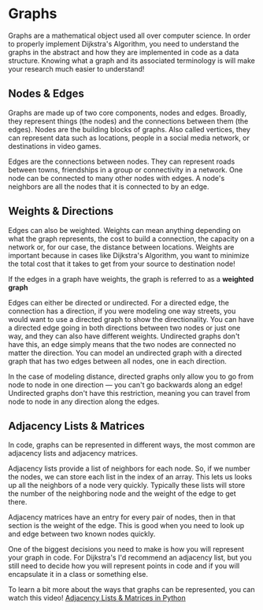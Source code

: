 # Graphs
Graphs are a mathematical object used all over computer science. In order to properly implement Dijkstra's Algorithm, you need to understand the graphs in the abstract and how they are implemented in code as a data structure.  Knowing what a graph and its associated terminology is will make your research much easier to understand!

## Nodes & Edges

Graphs are made up of two core components, nodes and edges. Broadly, they represent things (the nodes) and the connections between them (the edges). Nodes are the building blocks of graphs. Also called vertices, they can represent data such as locations, people in a social media network, or destinations in video games.

Edges are the connections between nodes.  They can represent roads between towns, friendships in a group or connectivity in a network.  One node can be connected to many other nodes with edges.  A node's neighbors are all the nodes that it is connected to by an edge.


## Weights & Directions
Edges can also be weighted. Weights can mean anything depending on what the graph represents, the cost to build a connection, the capacity on a network or, for our case, the distance between locations.  Weights are important because in cases like Dijkstra's Algorithm, you want to minimize the total cost that it takes to get from your source to destination node!

If the edges in a graph have weights, the graph is referred to as a **weighted graph**

Edges can either be directed or undirected. For a directed edge, the connection has a direction, if you were modeling one way streets, you would want to use a directed graph to show the directionality. You can have a directed edge going in both directions between two nodes or just one way, and they can also have different weights. Undirected graphs don't have this, an edge simply means that the two nodes are connected no matter the direction. You can model an undirected graph with a directed graph that has two edges between all nodes, one in each direction.

In the case of modeling distance, directed graphs only allow you to go from node to node in one direction &mdash; you can't go backwards along an edge!  Undirected graphs don't have this restriction, meaning you can travel from node to node in any direction along the edges.

## Adjacency Lists & Matrices

In code, graphs can be represented in different ways, the most common are adjacency lists and adjacency matrices.

Adjacency lists provide a list of neighbors for each node. So, if we number the nodes, we can store each list in the index of an array. This lets us looks up all the neighbors of a node very quickly. Typically these lists will store the number of the neighboring node and the weight of the edge to get there.

Adjacency matrices have an entry for every pair of nodes, then in that section is the weight of the edge. This is good when you need to look up and edge between two known nodes quickly.

One of the biggest decisions you need to make is how you will represent your graph in code. For Dijkstra's I'd recommend an adjacency list, but you still need to decide how you will represent points in code and if you will encapsulate it in a class or something else.

To learn a bit more about the ways that graphs can be represented, you can watch this video!
[Adjacency Lists & Matrices in Python](https://www.youtube.com/watch?v=ukFNELi_U88)

